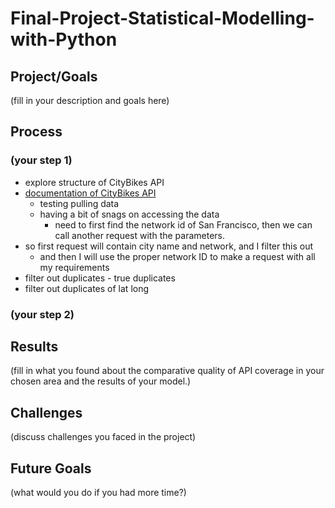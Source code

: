 # Final-Project-Statistical-Modelling-with-Python

## Project/Goals
(fill in your description and goals here)

## Process
### (your step 1)
- explore structure of CityBikes API
- [documentation of CityBikes API](https://api.citybik.es/v2/)
  - testing pulling data
  - having a bit of snags on accessing the data
    - need to first find the network id of San Francisco, then we can call another request with the parameters.
- so first request will contain city name and network, and I filter this out
  - and then I will use the proper network ID to make a request with all my requirements
- filter out duplicates - true duplicates
- filter out duplicates of lat long

### (your step 2)

## Results
(fill in what you found about the comparative quality of API coverage in your chosen area and the results of your model.)

## Challenges 
(discuss challenges you faced in the project)

## Future Goals
(what would you do if you had more time?)
